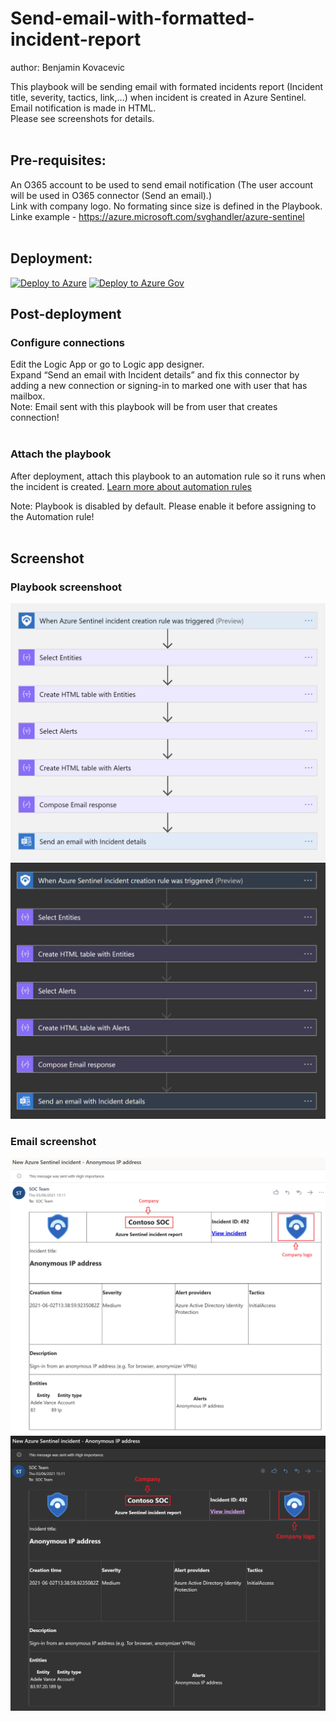 # Send-email-with-formatted-incident-report
author: Benjamin Kovacevic

This playbook will be sending email with formated incidents report (Incident title, severity, tactics, link,…) when incident is created in Azure Sentinel. Email notification is made in HTML.<br/> Please see screenshots for details.
<br/><br/>
## Pre-requisites:
An O365 account to be used to send email notification 
(The user account will be used in O365 connector (Send an email).)<br/>
Link with company logo. No formating since size is defined in the Playbook. Linke example - https://azure.microsoft.com/svghandler/azure-sentinel
<br/><br/>
## Deployment:

[![Deploy to Azure](https://aka.ms/deploytoazurebutton)](https://portal.azure.com/#create/Microsoft.Template/uri/https%3A%2F%2Fraw.githubusercontent.com%2FAzure%2FAzure-Sentinel%2Fmaster%2FSolutions%2FSentinelSOARessentials%2FPlaybooks%2FSend-email-with-formatted-incident-report%2Fazuredeploy.json)
[![Deploy to Azure Gov](https://aka.ms/deploytoazuregovbutton)](https://portal.azure.us/#create/Microsoft.Template/uri/https%3A%2F%2Fraw.githubusercontent.com%2FAzure%2FAzure-Sentinel%2Fmaster%2FSolutions%2FSentinelSOARessentials%2FPlaybooks%2FSend-email-with-formatted-incident-report%2Fazuredeploy.json)

## Post-deployment

### Configure connections
Edit the Logic App or go to Logic app designer.<br/>
Expand “Send an email with Incident details” and fix this connector by adding a new connection or signing-in to marked one with user that has mailbox.<br/>
Note:  Email sent with this playbook will be from user that creates connection!<br/><br/>

### Attach the playbook
After deployment, attach this playbook to an automation rule so it runs when the incident is created.
[Learn more about automation rules](https://docs.microsoft.com/azure/sentinel/automate-incident-handling-with-automation-rules#creating-and-managing-automation-rules)<br/>

Note: Playbook is disabled by default. Please enable it before assigning to the Automation rule!
<br/><br/>
## Screenshot
### Playbook screenshoot
![Playbook](./images/LightPlaybook_Send-email-with-formatted-incident-report.png)
![Playbook](./images/DarkPlaybook_Send-email-with-formatted-incident-report.png)
### Email screenshot
![Email](./images/LightEmail_Send-email-with-formatted-incident-report.png)
![Email](./images/DarkEmail_Send-email-with-formatted-incident-report.png)
